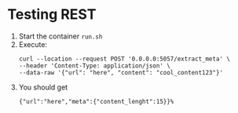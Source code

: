 
# 

# Testing REST

1. Start the container `run.sh`
2. Execute:
    ```shell script
    curl --location --request POST '0.0.0.0:5057/extract_meta' \
    --header 'Content-Type: application/json' \
    --data-raw '{"url": "here", "content": "cool_content123"}'
    ```
3. You should get
    ```shell script
   {"url":"here","meta":{"content_lenght":15}}%     
    ```